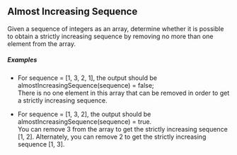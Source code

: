 Almost Increasing Sequence
-----

Given a sequence of integers as an array, determine whether it is possible to obtain a strictly increasing sequence by removing no more than one element from the array.

##### Examples

* For sequence = [1, 3, 2, 1], the output should be almostIncreasingSequence(sequence) = false; <br> There is no one element in this array that can be removed in order to get a strictly increasing sequence.

* For sequence = [1, 3, 2], the output should be almostIncreasingSequence(sequence) = true. <br> You can remove 3 from the array to get the strictly increasing sequence [1, 2]. Alternately, you can remove 2 to get the strictly increasing sequence [1, 3].
